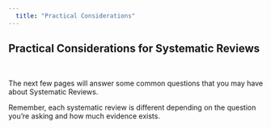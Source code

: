 ```yaml
---
  title: "Practical Considerations"
---
```



## Practical Considerations for Systematic Reviews

<br>

The next few pages will answer some common questions that you may have about Systematic Reviews. 

Remember, each systematic review is different depending on the question you’re asking and how much evidence exists.
